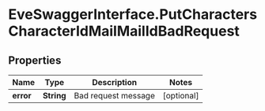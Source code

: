 # EveSwaggerInterface.PutCharactersCharacterIdMailMailIdBadRequest

## Properties
Name | Type | Description | Notes
------------ | ------------- | ------------- | -------------
**error** | **String** | Bad request message | [optional] 


